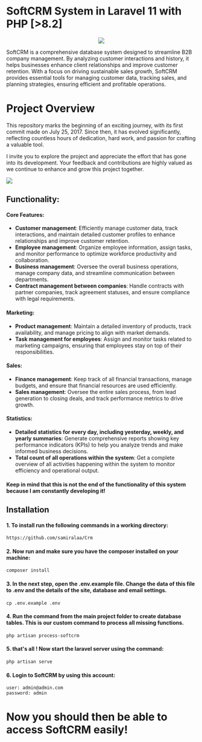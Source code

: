 # SoftCRM System in Laravel 11 with PHP [>8.2]
<p align="center">
  <img src="https://i.ibb.co/z8ssKdN/Przechwytywanie.jpg">
</p>

SoftCRM is a comprehensive database system designed to streamline B2B company management. By analyzing customer interactions and history, it helps businesses enhance client relationships and improve customer retention. With a focus on driving sustainable sales growth, SoftCRM provides essential tools for managing customer data, tracking sales, and planning strategies, ensuring efficient and profitable operations.

# Project Overview
This repository marks the beginning of an exciting journey, with its first commit made on July 25, 2017. Since then, it has evolved significantly, reflecting countless hours of dedication, hard work, and passion for crafting a valuable tool.

I invite you to explore the project and appreciate the effort that has gone into its development. Your feedback and contributions are highly valued as we continue to enhance and grow this project together.


<img src="https://i.imgur.com/6LLw8MX.png">

## Functionality:
#### Core Features:
- **Customer management**: Efficiently manage customer data, track interactions, and maintain detailed customer profiles to enhance relationships and improve customer retention.
- **Employee management**: Organize employee information, assign tasks, and monitor performance to optimize workforce productivity and collaboration.
- **Business management**: Oversee the overall business operations, manage company data, and streamline communication between departments.
- **Contract management between companies**: Handle contracts with partner companies, track agreement statuses, and ensure compliance with legal requirements.

#### Marketing:
- **Product management**: Maintain a detailed inventory of products, track availability, and manage pricing to align with market demands.
- **Task management for employees**: Assign and monitor tasks related to marketing campaigns, ensuring that employees stay on top of their responsibilities.

#### Sales:
- **Finance management**: Keep track of all financial transactions, manage budgets, and ensure that financial resources are used efficiently.
- **Sales management**: Oversee the entire sales process, from lead generation to closing deals, and track performance metrics to drive growth.

#### Statistics:
- **Detailed statistics for every day, including yesterday, weekly, and yearly summaries**: Generate comprehensive reports showing key performance indicators (KPIs) to help you analyze trends and make informed business decisions.
- **Total count of all operations within the system**: Get a complete overview of all activities happening within the system to monitor efficiency and operational output.


####  Keep in mind that this is not the end of the functionality of this system because I am constantly developing it!

## Installation

#### 1. To install run the following commands in a working directory: 
```
https://github.com/samiralaa/Crm
```
#### 2. Now run and make sure you have the composer installed on your machine:
```
composer install 
```

#### 3. In the next step, open the .env.example file. Change the data of this file to .env and the details of the site, database and email settings.
```
cp .env.example .env 
```

#### 4. Run the command from the main project folder to create database tables. This is our custom command to process all missing functions.
```
php artisan process-softcrm
```

#### 5. that's all ! Now start the laravel server using the command:
```
php artisan serve
```

#### 6. Login to SoftCRM by using this account:
```
user: admin@admin.com
password: admin
```


# Now you should then be able to access SoftCRM easily!

